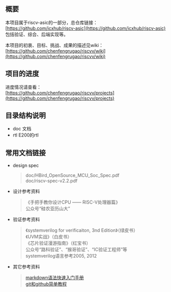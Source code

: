 ## 概要

本项目属于riscv-asic的一部分，总仓库链接：
[https://github.com/icxhub/riscv-asic](https://github.com/icxhub/riscv-asic)  
包括验证、综合、后端实现等。  

本项目的初衷、目标、挑战、成果的描述见wiki：  
[https://github.com/chenfengrugao/riscvv/wiki](https://github.com/chenfengrugao/riscvv/wiki)

## 项目的进度

进度情况请查看：  
[https://github.com/chenfengrugao/riscvv/projects](https://github.com/chenfengrugao/riscvv/projects)

## 目录结构说明

* doc 文档
* rtl E200的rtl

## 常用文档链接

* design spec
  > doc/HBird_OpenSource_MCU_Soc_Spec.pdf  
  > doc/riscv-spec-v2.2.pdf

* 设计参考资料
  > 《手把手教你设计CPU —— RISC-V处理器篇》  
  > 公众号“硅农亚历山大”  
  
* 验证参考资料
  > 《systemverilog for verificaiton, 3nd Edition》（绿皮书）  
  > 《UVM实战》（白皮书）  
  > 《芯片验证漫游指南》（红宝书）  
  > 公众号“路科验证”、“猴哥验证”、“IC验证工程师”等  
  > systemverilog语言参考2005, 2012  

* 其它参考资料
  > [markdown语法快速入门手册](https://www.w3cschool.cn/markdownyfsm/markdownyfsm-odm6256r.html)  
  > [git和github简单教程](http://www.cnblogs.com/schaepher/p/5561193.html)  
